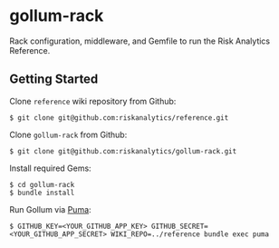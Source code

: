 gollum-rack
===========

Rack configuration, middleware, and Gemfile to run the Risk Analytics Reference.

Getting Started
---------------

Clone `reference` wiki repository from Github:

    $ git clone git@github.com:riskanalytics/reference.git

Clone `gollum-rack` from Github:

    $ git clone git@github.com:riskanalytics/gollum-rack.git

Install required Gems:

    $ cd gollum-rack
    $ bundle install

Run Gollum via [Puma](http://puma.io):

    $ GITHUB_KEY=<YOUR_GITHUB_APP_KEY> GITHUB_SECRET=<YOUR_GITHUB_APP_SECRET> WIKI_REPO=../reference bundle exec puma
